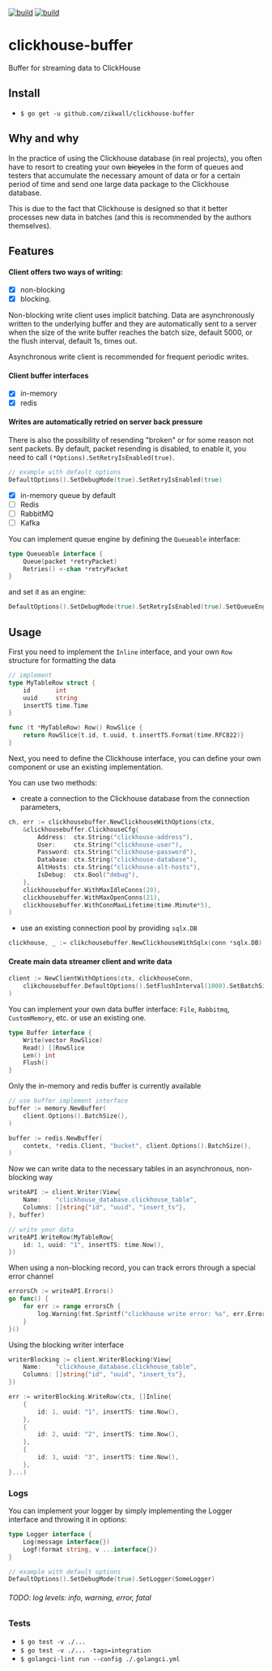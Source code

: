 [![build](https://github.com/zikwall/clickhouse-buffer/workflows/build_and_tests/badge.svg)](https://github.com/zikwall/clickhouse-buffer/actions)
[![build](https://github.com/zikwall/clickhouse-buffer/workflows/golangci_lint/badge.svg)](https://github.com/zikwall/clickhouse-buffer/actions)

# clickhouse-buffer
Buffer for streaming data to ClickHouse

## Install

- `$ go get -u github.com/zikwall/clickhouse-buffer`

## Why and why

In the practice of using the Clickhouse database (in real projects), 
you often have to resort to creating your own ~~bicycles~~ in the form of queues 
and testers that accumulate the necessary amount of data or for a certain period of time 
and send one large data package to the Clickhouse database.

This is due to the fact that Clickhouse is designed so that it better processes new data in batches 
(and this is recommended by the authors themselves).

## Features

#### Client offers two ways of writing: 

- [x] non-blocking 
- [x] blocking.

Non-blocking write client uses implicit batching. 
Data are asynchronously written to the underlying buffer and they are automatically sent to a server 
when the size of the write buffer reaches the batch size, default 5000, or the flush interval, 
default 1s, times out.

Asynchronous write client is recommended for frequent periodic writes.

#### Client buffer interfaces

- [x] in-memory
- [x] redis

#### Writes are automatically retried on server back pressure

There is also the possibility of resending "broken" or for some reason not sent packets. 
By default, packet resending is disabled, to enable it, you need to call `(*Options).SetRetryIsEnabled(true)`.

```go
// example with default options
DefaultOptions().SetDebugMode(true).SetRetryIsEnabled(true)
```

- [x] in-memory queue by default
- [ ] Redis
- [ ] RabbitMQ
- [ ] Kafka

You can implement queue engine by defining the `Queueable` interface:

```go
type Queueable interface {
	Queue(packet *retryPacket)
	Retries() <-chan *retryPacket
}
```

and set it as an engine:

```go
DefaultOptions().SetDebugMode(true).SetRetryIsEnabled(true).SetQueueEngine(CustomQueueable)
```

## Usage

First you need to implement the `Inline` interface, and your own `Row` structure for formatting the data

```go
// implement
type MyTableRow struct {
	id       int
	uuid     string
	insertTS time.Time
}

func (t *MyTableRow) Row() RowSlice {
	return RowSlice{t.id, t.uuid, t.insertTS.Format(time.RFC822)}
}
```

Next, you need to define the Clickhouse interface, you can define your own component or use an existing implementation.

You can use two methods:
 - create a connection to the Clickhouse database from the connection parameters,

```go
ch, err := clickhousebuffer.NewClickhouseWithOptions(ctx,
    &clickhousebuffer.ClickhouseCfg{
        Address:  ctx.String("clickhouse-address"),
        User:     ctx.String("clickhouse-user"),
        Password: ctx.String("clickhouse-password"),
        Database: ctx.String("clickhouse-database"),
        AltHosts: ctx.String("clickhouse-alt-hosts"),
        IsDebug:  ctx.Bool("debug"),
    },
    clickhousebuffer.WithMaxIdleConns(20),
    clickhousebuffer.WithMaxOpenConns(21),
    clickhousebuffer.WithConnMaxLifetime(time.Minute*5),
)
```

- use an existing connection pool by providing `sqlx.DB`

```go
clickhouse, _ := clikchousebuffer.NewClickhouseWithSqlx(conn *sqlx.DB)
```

#### Create main data streamer client and write data

```go
client := NewClientWithOptions(ctx, clickhouseConn,
    clikchousebuffer.DefaultOptions().SetFlushInterval(1000).SetBatchSize(5000),
)
```

You can implement your own data buffer interface: `File`, `Rabbitmq`, `CustomMemory`, etc. or use an existing one. 

```go
type Buffer interface {
	Write(vector RowSlice)
	Read() []RowSlice
	Len() int
	Flush()
}
```

Only the in-memory and redis buffer is currently available

```go
// use buffer implement interface
buffer := memory.NewBuffer(
	client.Options().BatchSize(),
)
```

```go
buffer := redis.NewBuffer(
	contetx, *redis.Client, "bucket", client.Options().BatchSize(),
)
```

Now we can write data to the necessary tables in an asynchronous, non-blocking way

```go
writeAPI := client.Writer(View{
    Name:    "clickhouse_database.clickhouse_table", 
    Columns: []string{"id", "uuid", "insert_ts"},
}, buffer)

// write your data
writeAPI.WriteRow(MyTableRow{
    id: 1, uuid: "1", insertTS: time.Now(),
})
```

When using a non-blocking record, you can track errors through a special error channel

```go
errorsCh := writeAPI.Errors()
go func() {
	for err := range errorsCh {
		log.Warning(fmt.Sprintf("clickhouse write error: %s", err.Error()))
	}
}()
```

Using the blocking writer interface

```go
writerBlocking := client.WriterBlocking(View{
    Name:    "clickhouse_database.clickhouse_table",
    Columns: []string{"id", "uuid", "insert_ts"},
})

err := writerBlocking.WriteRow(ctx, []Inline{
    {
        id: 1, uuid: "1", insertTS: time.Now(),
    },
    {
        id: 2, uuid: "2", insertTS: time.Now(),
    },
    {
        id: 3, uuid: "3", insertTS: time.Now(),
    },
}...)
```

### Logs

You can implement your logger by simply implementing the Logger interface and throwing it in options:

```go
type Logger interface {
	Log(message interface{})
	Logf(format string, v ...interface{})
}
```

```go
// example with default options
DefaultOptions().SetDebugMode(true).SetLogger(SomeLogger)
```

###### TODO: log levels: info, warning, error, fatal

### Tests

- `$ go test -v ./...`
- `$ go test -v ./... -tags=integration`
- `$ golangci-lint run --config ./.golangci.yml`